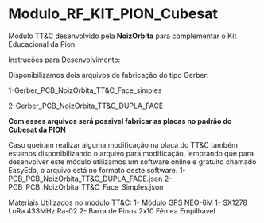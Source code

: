 # Modulo_RF_KIT_PION_Cubesat
Módulo TT&C desenvolvido pela **NoizOrbita** para complementar o Kit Educacional da Pion 


Instruções para Desenvolvimento:


Disponibilizamos dois arquivos de fabricação do tipo Gerber:

1-Gerber_PCB_NoizOrbita_TT&C_Face_simples

2-Gerber_PCB_NoizOrbita_TT&C_DUPLA_FACE

**Com esses arquivos será possivel fabricar as placas no padrão do Cubesat da PION**


Caso queiram realizar alguma modificação na placa do TT&C também estamos disponibilizando o arquivo para modificação, lembrando que para desenvolver este módulo utilizamos um software online e gratuito chamado EasyEda, o arquivo está no formato deste software.
  1-PCB_PCB_NoizOrbita_TT&C_DUPLA_FACE.json
  2-PCB_PCB_NoizOrbita_TT&C_Face_Simples.json


Materiais Utilizados no modulo TT&C:
  1- Módulo GPS NEO-6M
  1- SX1278 LoRa 433MHz Ra-02
  2- Barra de Pinos 2x10 Fêmea Empilhável 
  
  


